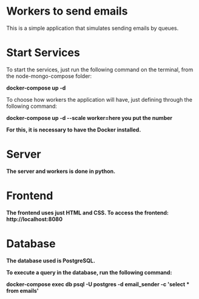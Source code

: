 
# Workers to send emails

This is a simple application that simulates sending emails by queues.

# Start Services

To start the services, just run the following command on the terminal, from the node-mongo-compose folder:

<b>docker-compose up -d</b>

To choose how workers the application will have, just defining through the following command:

<b>docker-compose up -d --scale worker=here you put the number

For this, it is necessary to have the Docker installed.

# Server

The server and workers is done in python.

# Frontend

The frontend uses just HTML and CSS. 
To access the frontend: http://localhost:8080

# Database

The database used is PostgreSQL.

To execute a query in the database, run the following command:

<b>docker-compose exec db psql -U postgres -d email_sender -c 'select * from emails'<b>
